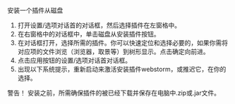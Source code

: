 安装一个插件从磁盘

1. 打开设置/选项对话首的对话框，然后选择插件在左窗格中。
2. 在右窗格中的对话框中，单击磁盘从安装插件按钮。
3. 在对话框打开，选择所需的插件。你可以快速定位和选择必要的，如果你需将对应项的文件浏览（浏览器，取景等）到树形显示。点击确定向前进。
4. 点击应用按钮的设置/选项对话首对话框。
5. 出现以下系统提示，重新启动来激活安装插件webstorm，或推迟它，在你的选择。


警告！
安装之前，所需确保插件的被已经下载并保存在电脑中.zip或.jar文件。
